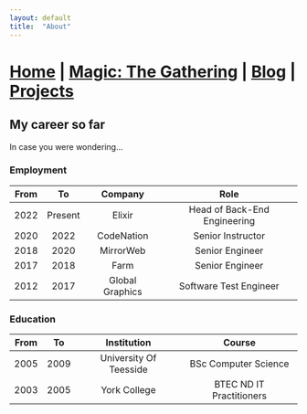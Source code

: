 ```yaml
---
layout: default
title:  "About"
---
```


# [Home](index.markdown) | [Magic: The Gathering](mtg.markdown) | [Blog](blog.markdown) | [Projects](projects.markdown)

## My career so far

In case you were wondering...

### Employment

| From  | To      | Company         | Role                         |
| :---: | :-----: | :-------------: | :--------------------------: |
| 2022  | Present | Elixir          | Head of Back-End Engineering |
| 2020  | 2022    | CodeNation      | Senior Instructor            |
| 2018  | 2020    | MirrorWeb       | Senior Engineer              |
| 2017  | 2018    | Farm            | Senior Engineer              |
| 2012  | 2017    | Global Graphics | Software Test Engineer       |


### Education

| From  | To      | Institution            | Course                   |
| :---: | :-----: | :--------------------: | :----------------------: |
| 2005  | 2009    | University Of Teesside | BSc Computer Science     |
| 2003  | 2005    | York College           | BTEC ND IT Practitioners |

